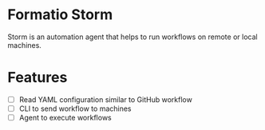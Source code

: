 # Formatio Storm

Storm is an automation agent that helps to run workflows on remote or local machines.

# Features
- [ ] Read YAML configuration similar to GitHub workflow
- [ ] CLI to send workflow to machines
- [ ] Agent to execute workflows
